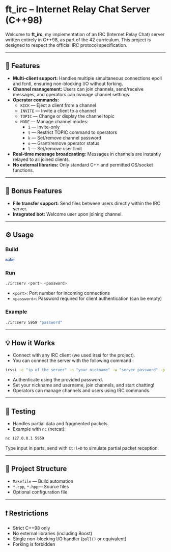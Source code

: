 # ft_irc – Internet Relay Chat Server (C++98)

Welcome to **ft_irc**, my implementation of an IRC (Internet Relay Chat) server written entirely in C++98, as part of the 42 curriculum. This project is designed to respect the official IRC protocol specification.

---

## 🚀 Features

- **Multi-client support:** Handles multiple simultaneous connections epoll and fcntl, ensuring non-blocking I/O without forking.
- **Channel management:** Users can join channels, send/receive messages, and operators can manage channel settings.
- **Operator commands:**  
  - `KICK` — Eject a client from a channel  
  - `INVITE` — Invite a client to a channel  
  - `TOPIC` — Change or display the channel topic  
  - `MODE` — Manage channel modes:  
    - `i` — Invite-only  
    - `t` — Restrict TOPIC command to operators  
    - `k` — Set/remove channel password  
    - `o` — Grant/remove operator status  
    - `l` — Set/remove user limit  
- **Real-time message broadcasting:** Messages in channels are instantly relayed to all joined clients.
- **No external libraries:** Only standard C++ and permitted OS/socket functions.

---

## 🌟 Bonus Features

- **File transfer support:** Send files between users directly within the IRC server.
- **Integrated bot:** Welcome user upon joining channel.

---

## ⚙️ Usage

### Build

```bash
make
```

### Run

```bash
./ircserv <port> <password>
```
- `<port>`: Port number for incoming connections
- `<password>`: Password required for client authentication (can be empty)

### Example

```bash
./ircserv 5959 "password"
```

---

## 💡 How it Works

- Connect with any IRC client (we used irssi for the project).
- You can connect the server with the following command :
```bash
irssi -c "ip of the server" -n "your nickname" -w "server password" -p "server port"
```
- Authenticate using the provided password.
- Set your nickname and username, join channels, and start chatting!
- Operators can manage channels and users using IRC commands.

---

## 🧪 Testing

- Handles partial data and fragmented packets.
- Example with `nc` (netcat):

```bash
nc 127.0.0.1 5959
```
Type input in parts, send with `Ctrl+D` to simulate partial packet reception.

---

## 📁 Project Structure

- `Makefile` — Build automation
- `*.cpp`, `*.hpp`— Source files
- Optional configuration file

---

## ❗ Restrictions

- Strict C++98 only
- No external libraries (including Boost)
- Single non-blocking I/O handler (`poll()` or equivalent)
- Forking is forbidden
